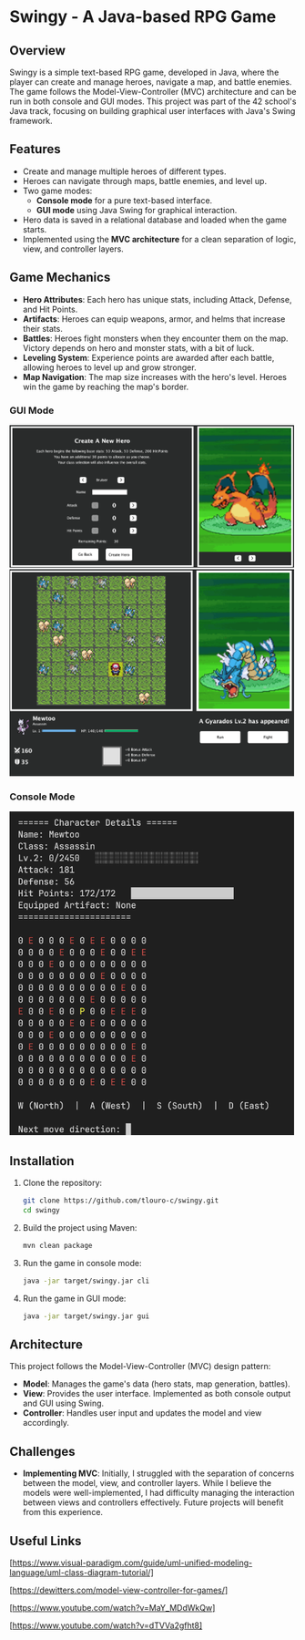 # Swingy - A Java-based RPG Game

## Overview
Swingy is a simple text-based RPG game, developed in Java, where the player can create and manage heroes, navigate a map, and battle enemies. The game follows the Model-View-Controller (MVC) architecture and can be run in both console and GUI modes. This project was part of the 42 school's Java track, focusing on building graphical user interfaces with Java's Swing framework.

## Features
- Create and manage multiple heroes of different types.
- Heroes can navigate through maps, battle enemies, and level up.
- Two game modes:
  - **Console mode** for a pure text-based interface.
  - **GUI mode** using Java Swing for graphical interaction.
- Hero data is saved in a relational database and loaded when the game starts.
- Implemented using the **MVC architecture** for a clean separation of logic, view, and controller layers.
  
## Game Mechanics
- **Hero Attributes**: Each hero has unique stats, including Attack, Defense, and Hit Points.
- **Artifacts**: Heroes can equip weapons, armor, and helms that increase their stats.
- **Battles**: Heroes fight monsters when they encounter them on the map. Victory depends on hero and monster stats, with a bit of luck.
- **Leveling System**: Experience points are awarded after each battle, allowing heroes to level up and grow stronger.
- **Map Navigation**: The map size increases with the hero's level. Heroes win the game by reaching the map's border.


### GUI Mode
<img src="screenshots/Screenshot%202024-10-09%20at%2003.38.54.png" alt="Create a hero screen" width="500"/>
<img src="screenshots/Screenshot 2024-10-09 at 03.39.46.png" alt="Map Screen GUI mode" width="500"/>

### Console Mode
<img src="screenshots/Screenshot 2024-10-09 at 03.41.40.png" alt="Map Screen CLI mode" width="500"/>


## Installation
1. Clone the repository:  
   ```bash
   git clone https://github.com/tlouro-c/swingy.git
   cd swingy
   ```
2. Build the project using Maven:
   ```bash
   mvn clean package
   ```
3. Run the game in console mode:
   ```bash
   java -jar target/swingy.jar cli
   ```
4. Run the game in GUI mode:
   ```bash
   java -jar target/swingy.jar gui
   ```
## Architecture
This project follows the Model-View-Controller (MVC) design pattern:

- **Model**: Manages the game's data (hero stats, map generation, battles).
- **View**: Provides the user interface. Implemented as both console output and GUI using Swing.
- **Controller**: Handles user input and updates the model and view accordingly.

## Challenges
- **Implementing MVC**: Initially, I struggled with the separation of concerns between the model, view, and controller layers. While I believe the models were well-implemented, I had difficulty managing the interaction between views and controllers effectively. Future projects will benefit from this experience.


## Useful Links

[https://www.visual-paradigm.com/guide/uml-unified-modeling-language/uml-class-diagram-tutorial/]

[https://dewitters.com/model-view-controller-for-games/]

[https://www.youtube.com/watch?v=MaY_MDdWkQw]

[https://www.youtube.com/watch?v=dTVVa2gfht8]
